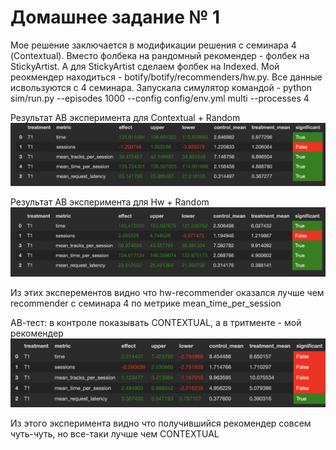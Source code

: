 # Домашнее задание № 1

Мое решение заключается в модификации решения с семинара 4 (Contextual).
Вместо фолбека на рандомный рекомендер - фолбек на StickyArtist. 
А для StickyArtist сделаем фолбек на Indexed.
Мой реокмендер находиться - botify/botify/recommenders/hw.py. 
Все данные исвользуются с 4 семинара.
Запускала симулятор командой - python sim/run.py --episodes 1000 --config config/env.yml multi --processes 4

Результат AB эксперимента для Contextual + Random
![seminar4 recommender](hw-imges/seminar4-ab.png)

Результат AB эксперимента для Hw + Random
![hw recommender](hw-imges/hw-recommender-ab.png)


Из этих эксперементов видно что hw-recommender оказался лучше чем recommender с семинара 4 по метрике mean_time_per_session


АВ-тест: в контроле показывать CONTEXTUAL, а в тритменте - мой рекомендер
![hw recommender](hw-imges/hw_vs_contextual.png)

Из этого эксперимента видно что получившийся рекомендер совсем чуть-чуть, но все-таки лучше чем CONTEXTUAL
